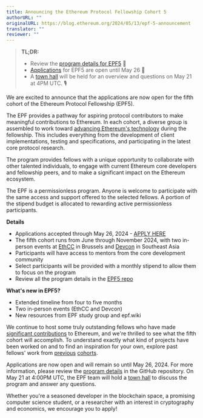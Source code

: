 ```yaml
---
title: Announcing the Ethereum Protocol Fellowship Cohort 5
authorURL: ""
originalURL: https://blog.ethereum.org/2024/05/13/epf-5-announcement
translator: ""
reviewer: ""
---
```


> **TL;DR:**
> 
> -   Review the [program details for EPF5][1] 🔎
> -   [Applications][2] for EPF5 are open until May 26 📝
> -   A [town hall][3] will be held for an overview and questions on May 21 at 4PM UTC. 🎙️

<!-- more -->

We are excited to announce that the applications are now open for the fifth cohort of the Ethereum Protocol Fellowship (EPF5).

The EPF provides a pathway for aspiring protocol contributors to make meaningful contributions to Ethereum. In each cohort, a diverse group is assembled to work toward [advancing Ethereum's technology][4] during the fellowship. This includes everything from the development of client implementations, testing and specifications, and participating in the latest core protocol research.

The program provides fellows with a unique opportunity to collaborate with other talented individuals, to engage with current Ethereum core developers and fellowship peers, and to make a significant impact on the Ethereum ecosystem.

The EPF is a permissionless program. Anyone is welcome to participate with the same access and support offered to the selected fellows. A portion of the stipend budget is allocated to rewarding active permissionless participants.

**Details**

-   Applications accepted through May 26, 2024 - [APPLY HERE][5]
-   The fifth cohort runs from June through November 2024, with two in-person events at [EthCC][6] in Brussels and [Devcon][7] in Southeast Asia
-   Participants will have access to mentors from the core development community
-   Select participants will be provided with a monthly stipend to allow them to focus on the program
-   Review all the program details in the [EPF5 repo][8]

**What's new in EPF5?**

-   Extended timeline from four to five months
-   Two in-person events (EthCC and Devcon)
-   New resources from EPF study group and epf.wiki

We continue to host some truly outstanding fellows who have made [significant contributions][9] to Ethereum, and we're thrilled to see what the fifth cohort will accomplish. To understand exactly what kind of projects have been worked on and to find an inspiration for your own, explore past fellows' work from [previous][10] [cohorts][11].

Applications are now open and will remain so until May 26, 2024. For more information, please review the [program details][12] in the GitHub repository. On May 21 at 4:00PM UTC, the EPF team will hold a [town hall][13] to discuss the program and answer any questions.

Whether you're a seasoned developer in the blockchain space, a promising computer science student, or a researcher with an interest in cryptography and economics, we encourage you to apply!

[1]: javascript:void(0)
[2]: https://forms.gle/DQbf13jD7igrXdnD9
[3]: https://www.youtube.com/watch?v=nrwKxyBIYYk
[4]: https://ethereum.org/en/roadmap/
[5]: https://forms.gle/WCo1gFgdHbBS885R8
[6]: https://ethcc.io/
[7]: https://devcon.org
[8]: https://github.com/eth-protocol-fellows/cohort-five/tree/main/program-guide
[9]: https://blog.ethereum.org/2024/04/22/epf-4-recap
[10]: https://github.com/eth-protocol-fellows/cohort-three
[11]: https://github.com/eth-protocol-fellows/cohort-four
[12]: https://github.com/eth-protocol-fellows/cohort-five/tree/main/program-guide
[13]: https://www.youtube.com/watch?v=nrwKxyBIYYk